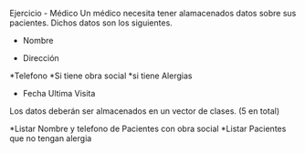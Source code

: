 Ejercicio - Médico
Un médico necesita tener alamacenados datos sobre sus pacientes. Dichos datos son los siguientes.
* Nombre

* Dirección

*Telefono
*Si tiene obra social
*si tiene Alergias
* Fecha Ultima Visita

Los datos deberán ser almacenados en un vector de clases. (5 en total)

*Listar Nombre y telefono de Pacientes con obra social
*Listar Pacientes que no tengan alergia

